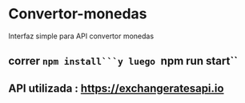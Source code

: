 # Convertor-monedas
Interfaz simple para API convertor monedas
## correr ``npm install```y luego ``npm run start``
## API utilizada : https://exchangeratesapi.io